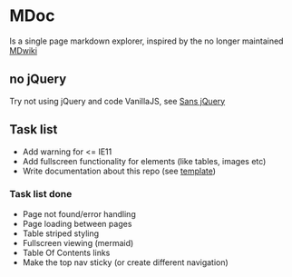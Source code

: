 # MDoc
Is a single page markdown explorer, inspired by the no longer maintained [MDwiki](http://dynalon.github.io/mdwiki/#!index.md)


## no jQuery
Try not using jQuery and code VanillaJS, see [Sans jQuery](https://gist.github.com/joyrexus/7307312)

## Task list
- Add warning for <= IE11
- Add fullscreen functionality for elements (like tables, images etc)
- Write documentation about this repo (see [template](https://gist.github.com/PurpleBooth/109311bb0361f32d87a2))

### Task list done
- Page not found/error handling
- Page loading between pages
- Table striped styling
- Fullscreen viewing (mermaid)
- Table Of Contents links
- Make the top nav sticky (or create different navigation)